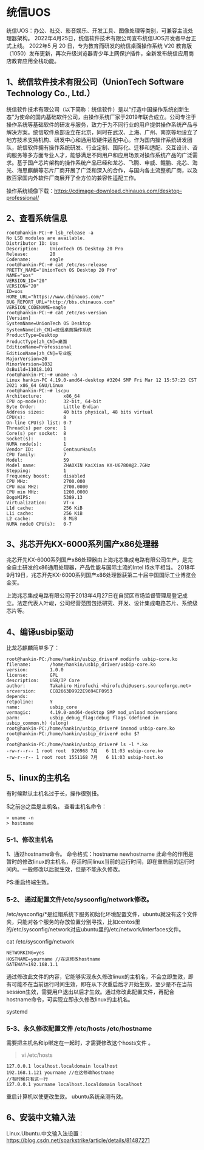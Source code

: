# 统信UOS 

统信UOS：办公、社交、影音娱乐、开发工具、图像处理等类别，可兼容主流处理器架构。
2022年4月25日，统信软件技术有限公司宣布统信UOS开发者平台正式上线。
2022年5 月 20 日，专为教育而研发的统信桌面操作系统 V20 教育版（1050）发布更新，再次升级浏览器青少年上网保护插件，全新发布统信应用商店教育应用全栈功能。

## 1、统信软件技术有限公司（UnionTech Software Technology Co., Ltd.）
统信软件技术有限公司（以下简称：统信软件）是以“打造中国操作系统创新生态”为使命的国内基础软件公司，由操作系统厂家于2019年联合成立。公司专注于操作系统等基础软件的研发与服务，致力于为不同行业的用户提供操作系统产品与解决方案。统信软件总部设立在北京，同时在武汉、上海、广州、南京等地设立了地方技术支持机构、研发中心和通用软硬件适配中心。作为国内操作系统研发团队，统信软件拥有操作系统研发、行业定制、国际化、迁移和适配、交互设计、咨询服务等多方面专业人才，能够满足不同用户和应用场景对操作系统产品的广泛需求。基于国产芯片架构的操作系统产品已经和龙芯、飞腾、申威、鲲鹏、兆芯、海光、海思麒麟等芯片厂商开展了广泛和深入的合作，与国内各主流整机厂商，以及数百家国内外软件厂商展开了全方位的兼容性适配工作。

操作系统镜像下载：https://cdimage-download.chinauos.com/desktop-professional/

## 2、查看系统信息
```
root@hankin-PC:~# lsb_release -a
No LSB modules are available.
Distributor ID: Uos
Description:    UnionTech OS Desktop 20 Pro
Release:        20
Codename:       eagle
root@hankin-PC:~# cat /etc/os-release
PRETTY_NAME="UnionTech OS Desktop 20 Pro"
NAME="uos"
VERSION_ID="20"
VERSION="20"
ID=uos
HOME_URL="https://www.chinauos.com/"
BUG_REPORT_URL="http://bbs.chinauos.com"
VERSION_CODENAME=eagle
root@hankin-PC:~# cat /etc/os-version
[Version]
SystemName=UnionTech OS Desktop
SystemName[zh_CN]=统信桌面操作系统
ProductType=Desktop
ProductType[zh_CN]=桌面
EditionName=Professional
EditionName[zh_CN]=专业版
MajorVersion=20
MinorVersion=1032
OsBuild=11018.101
root@hankin-PC:~# uname -a
Linux hankin-PC 4.19.0-amd64-desktop #3204 SMP Fri Mar 12 15:57:23 CST 2021 x86_64 GNU/Linux
root@hankin-PC:~# lscpu
Architecture:        x86_64
CPU op-mode(s):      32-bit, 64-bit
Byte Order:          Little Endian
Address sizes:       40 bits physical, 48 bits virtual
CPU(s):              8
On-line CPU(s) list: 0-7
Thread(s) per core:  1
Core(s) per socket:  8
Socket(s):           1
NUMA node(s):        1
Vendor ID:           CentaurHauls
CPU family:          7
Model:               59
Model name:          ZHAOXIN KaiXian KX-U6780A@2.7GHz
Stepping:            1
Frequency boost:     disabled
CPU MHz:             2700.000
CPU max MHz:         2700.0000
CPU min MHz:         1200.0000
BogoMIPS:            5389.13
Virtualization:      VT-x
L1d cache:           256 KiB
L1i cache:           256 KiB
L2 cache:            8 MiB
NUMA node0 CPU(s):   0-7
```

## 3、兆芯开先KX-6000系列国产x86处理器
兆芯开先KX-6000系列国产x86处理器由上海兆芯集成电路有限公司生产，是完全自主研发的x86通用处理器，产品性能与国际主流的Intel I5水平相当。
2018年9月19日，兆芯开先KX-6000系列国产x86处理器获第二十届中国国际工业博览会金奖。

上海兆芯集成电路有限公司于2013年4月27日在自贸区市场监督管理局登记成立。法定代表人叶峻，公司经营范围包括研究、开发、设计集成电路芯片、系统级芯片等。

## 4、编译usbip驱动
比龙芯麒麟简单多了：
```
root@hankin-PC:/home/hankin/usbip_driver# modinfo usbip-core.ko
filename:       /home/hankin/usbip_driver/usbip-core.ko
version:        1.0.0
license:        GPL
description:    USB/IP Core
author:         Takahiro Hirofuchi <hirofuchi@users.sourceforge.net>
srcversion:     CC82663D9922E9694EF0953
depends:
retpoline:      Y
name:           usbip_core
vermagic:       4.19.0-amd64-desktop SMP mod_unload modversions
parm:           usbip_debug_flag:debug flags (defined in usbip_common.h) (ulong)
root@hankin-PC:/home/hankin/usbip_driver# insmod usbip-core.ko
root@hankin-PC:/home/hankin/usbip_driver# echo $?
0
root@hankin-PC:/home/hankin/usbip_driver# ls -l *.ko
-rw-r--r-- 1 root root  926968 7月   6 11:03 usbip-core.ko
-rw-r--r-- 1 root root 1551168 7月   6 11:03 usbip-host.ko
```

## 5、linux的主机名
有时候默认主机名过于长，操作很别扭。

$之前@之后是主机名。
查看主机名命令：
```
> uname -n
> hostname
```

### 5-1、修改主机名
1、通过hostname命令。
命令格式：hostname newhostname
此命令的作用是暂时的修改linux的主机名，存活时间linux当前的运行时间，即在重启前的运行时间内。一般修改以后就生效，但是不能永久修改。

PS:重启终端生效。

### 5-2、 通过配置文件/etc/sysconfig/network修改。
/etc/sysconfig/*是红帽系统下服务初始化环境配置文件，ubuntu就没有这个文件夹，只能对各个服务的存放位置分别寻找，比如centos里的/etc/sysconfig/network对应ubuntu里的/etc/network/interfaces文件。

cat /etc/sysconfig/network
```
NETWORKING=yes
HOSTNAME=yourname //在这修改hostname
GATEWAY=192.168.1.1
```

通过修改此文件的内容，它能够实现永久修改linux的主机名，不会立即生效，即有可能不在当前运行时间生效，即在从下次重启后才开始生效，至少是不在当前session生效，需要用户退出以后才生效。通过修改此配置文件，再配合hostname命令，可实现立即永久修改linux的主机名。

systemd

### 5-3、永久修改配置文件 /etc/hosts /etc/hostname
需要把主机名和ip绑定在一起时，才需要修改这个hosts文件 。
> vi /etc/hosts
```
127.0.0.1 localhost.localdomain localhost
192.168.1.121 yourname //在这修改hostname
//有时候只有这一行
127.0.0.1 yourname localhost.localdomain localhost
```
重启计算机以使更改生效。
ubuntu系统亲测有效。

## 6、安装中文输入法
Linux.Ubuntu.中文输入法设置：https://blog.csdn.net/sparkstrike/article/details/81487271





